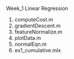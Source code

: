 Week_1 Linear Regression
1. computeCost.m
2. gradientDescent.m
3. featureNormalize.m
4. plotData.m
5. normalEqn.m
6. ex1_cumulative.mlx
